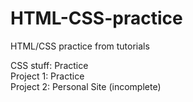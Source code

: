 # HTML-CSS-practice
HTML/CSS practice from tutorials

CSS stuff: Practice
<br>
Project 1: Practice
<br>
Project 2: Personal Site (incomplete)

